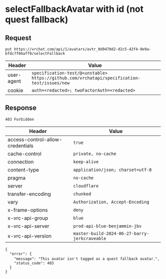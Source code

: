 # selectFallbackAvatar with id (not quest fallback)

## Request
`put https://vrchat.com/api/1/avatars/avtr_0d9470d2-d2c5-42f4-9e9a-bfdc7f04aff0/selectFallback`

| Header | Value |
| ------ | ----- |
| user-agent | `specification-test/@<unstable> https://github.com/vrchatapi/specification-test/issues/new` |
| cookie | `auth=<redacted>; twoFactorAuth=<redacted>` |


## Response
`403 Forbidden`

| Header | Value |
| ------ | ----- |
| access-control-allow-credentials | `true` |
| cache-control | `private, no-cache` |
| connection | `keep-alive` |
| content-type | `application/json; charset=utf-8` |
| pragma | `no-cache` |
| server | `cloudflare` |
| transfer-encoding | `chunked` |
| vary | `Authorization, Accept-Encoding` |
| x-frame-options | `deny` |
| x-vrc-api-group | `blue` |
| x-vrc-api-server | `prod-api-blue-benjammin-jbv` |
| x-vrc-api-version | `master-build-2024-06-27-barry-jerkcraveable` |

```jsonc
{
  "error": {
    "message": "This avatar isn't tagged as a quest fallback avatar․",
    "status_code": 403
  }
}
```
